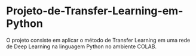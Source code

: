 # Projeto-de-Transfer-Learning-em-Python
O projeto consiste em aplicar o método de Transfer Learning em uma rede de Deep Learning na linguagem Python no ambiente COLAB.
